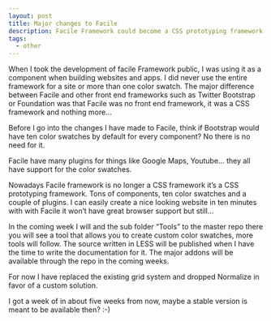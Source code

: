 ```yaml
---
layout: post
title: Major changes to Facile
description: Facile Framework could become a CSS prototyping framework.
tags:
  - other
---
```

When I took the development of facile Framework public, I was using it as a component when building websites and apps. I did never use the entire framework for a site or more than one color swatch. The major difference between Facile and other front end frameworks such as Twitter Bootstrap or Foundation was that Facile was no front end framework, it was a CSS framework and nothing more…

Before I go into the changes I have made to Facile, think if Bootstrap would have ten color swatches by default for every component? No there is no need for it.

Facile have many plugins for things like Google Maps, Youtube… they all have support for the color swatches.

Nowadays Facile framework is no longer a CSS framework it’s a CSS prototyping framework. Tons of components, ten color swatches and a couple of plugins. I can easily create a nice looking website in ten minutes with with Facile it won’t have great browser support but still…

In the coming week I will and the sub folder “Tools” to the master repo there you will see a tool that allows you to create custom color swatches, more tools will follow. The source written in LESS will be published when I have the time to write the documentation for it. The major addons will be available through the repo in the coming weeks.

For now I have replaced the existing grid system and dropped Normalize in favor of a custom solution.

I got a week of in about five weeks from now, maybe a stable version is meant to be available then? :-)
